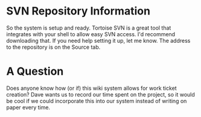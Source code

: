 # SVN Repository Information #

So the system is setup and ready. Tortoise SVN is a great tool that integrates with your shell to allow easy SVN access. I'd recommend downloading that. If you need help setting it up, let me know. The address to the repository is on the Source tab.


# A Question #

Does anyone know how (or if) this wiki system allows for work ticket creation? Dave wants us to record our time spent on the project, so it would be cool if we could incorporate this into our system instead of writing on paper every time.